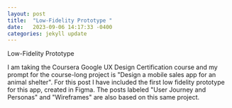 ```yaml
---
layout: post
title:  "Low-Fidelity Prototype "
date:   2023-09-06 14:17:33 -0400
categories: jekyll update
---
```

Low-Fidelity Prototype

I am taking the Coursera Google UX Design Certification course and
my prompt for the course-long project is 
"Design a mobile sales app for an animal shelter". 
For this post I have included the first low fidelity prototype for this app, created in Figma. 
The posts labeled "User Journey and Personas" and "Wireframes" are also 
based on this same project.


<object data="/assets/pdfs/lowFidelityPrototype2.pdf" width="1000" height="1000" type='application/pdf'></object>


